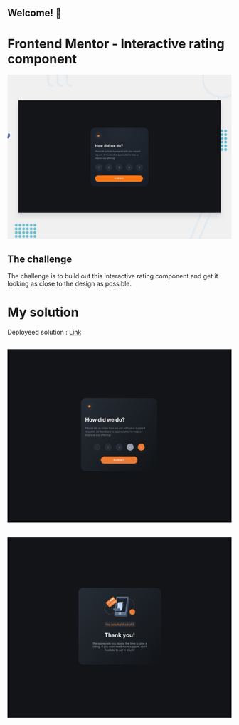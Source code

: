## Welcome! 👋

# Frontend Mentor - Interactive rating component

![Design preview for the Interactive rating component coding challenge](./public/design/desktop-preview.jpg)

## The challenge

The challenge is to build out this interactive rating component and get it looking as close to the design as possible.


# My solution

Deployeed solution : [Link](https://dashboard.render.com/web/srv-cnlmgugl5elc73ca50cg/deploys/dep-cnm2pr6d3nmc73aqssb0)

##

![Main](./public/design/interactive-rating-component-main.png)

##

![Thanks](./public/design/interactive-rating-component-thanks.png)

